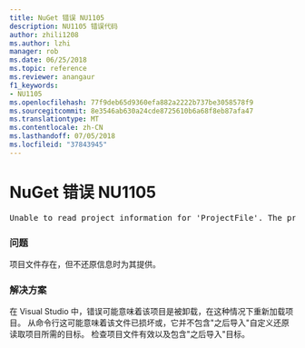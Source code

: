 ```yaml
---
title: NuGet 错误 NU1105
description: NU1105 错误代码
author: zhili1208
ms.author: lzhi
manager: rob
ms.date: 06/25/2018
ms.topic: reference
ms.reviewer: anangaur
f1_keywords:
- NU1105
ms.openlocfilehash: 77f9deb65d9360efa882a2222b737be3058578f9
ms.sourcegitcommit: 8e3546ab630a24cde8725610b6a68f8eb87afa47
ms.translationtype: MT
ms.contentlocale: zh-CN
ms.lasthandoff: 07/05/2018
ms.locfileid: "37843945"
---
```

# <a name="nuget-error-nu1105"></a>NuGet 错误 NU1105

<pre>Unable to read project information for 'ProjectFile'. The project file may be invalid or missing targets required for restore.</pre>

### <a name="issue"></a>问题
项目文件存在，但不还原信息时为其提供。

### <a name="solution"></a>解决方案
在 Visual Studio 中，错误可能意味着该项目是被卸载，在这种情况下重新加载项目。 从命令行这可能意味着该文件已损坏或，它并不包含"之后导入"自定义还原读取项目所需的目标。 检查项目文件有效以及包含"之后导入"目标。
